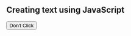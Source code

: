 <!DOCTYPE html>
<html>
<body>
<style>
body {
  background-image: url("background.jpg");
}
</style>

<h2>Creating text using JavaScript</h2>

<p id="demo"></p>
<p id="demo1"></p>
<p id="demo2" style="display:none">Why Click It?</p>

<button type="button" onclick="document.getElementById('demo2').style.display='block'">Don't Click</button>
<script>
document.getElementById("demo").innerHTML = "Tulis je apa2 dalam script document tu";
document.getElementById("demo1").innerHTML = "Macam2 boleh";

</script>

</body>
</html>
